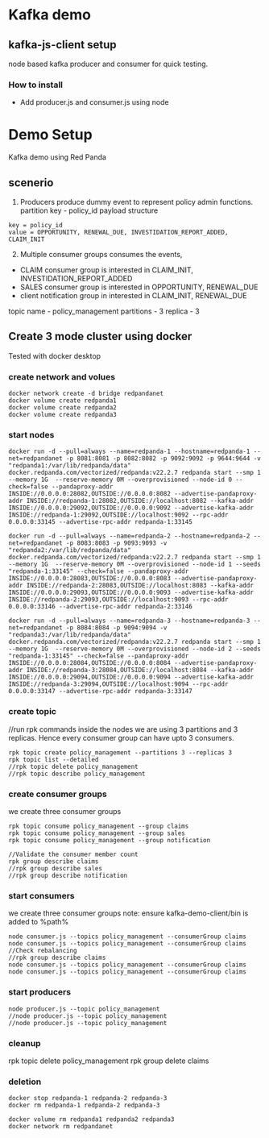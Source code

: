 # Kafka demo

## kafka-js-client setup

node based kafka producer and consumer for quick testing.

### How to install

- Add producer.js and consumer.js using node

# Demo Setup

Kafka demo using Red Panda

## scenerio

1. Producers produce dummy event to represent policy admin functions. partition key - policy_id
   payload structure

```
key = policy_id
value = OPPORTUNITY, RENEWAL_DUE, INVESTIDATION_REPORT_ADDED, CLAIM_INIT
```

2. Multiple consumer groups consumes the events,

- CLAIM consumer group is interested in CLAIM_INIT, INVESTIDATION_REPORT_ADDED
- SALES consumer group is interested in OPPORTUNITY, RENEWAL_DUE
- client notification group in interested in CLAIM_INIT, RENEWAL_DUE

topic name - policy_management
partitions - 3
replica - 3

## Create 3 mode cluster using docker

Tested with docker desktop

### create network and volues

```docker
docker network create -d bridge redpandanet
docker volume create redpanda1
docker volume create redpanda2
docker volume create redpanda3
```

### start nodes

```
docker run -d --pull=always --name=redpanda-1 --hostname=redpanda-1 --net=redpandanet -p 8081:8081 -p 8082:8082 -p 9092:9092 -p 9644:9644 -v "redpanda1:/var/lib/redpanda/data" docker.redpanda.com/vectorized/redpanda:v22.2.7 redpanda start --smp 1  --memory 1G  --reserve-memory 0M --overprovisioned --node-id 0 --check=false --pandaproxy-addr INSIDE://0.0.0.0:28082,OUTSIDE://0.0.0.0:8082 --advertise-pandaproxy-addr INSIDE://redpanda-1:28082,OUTSIDE://localhost:8082 --kafka-addr INSIDE://0.0.0.0:29092,OUTSIDE://0.0.0.0:9092 --advertise-kafka-addr INSIDE://redpanda-1:29092,OUTSIDE://localhost:9092 --rpc-addr 0.0.0.0:33145 --advertise-rpc-addr redpanda-1:33145

docker run -d --pull=always --name=redpanda-2 --hostname=redpanda-2 --net=redpandanet -p 8083:8083 -p 9093:9093 -v "redpanda2:/var/lib/redpanda/data" docker.redpanda.com/vectorized/redpanda:v22.2.7 redpanda start --smp 1  --memory 1G  --reserve-memory 0M --overprovisioned --node-id 1 --seeds "redpanda-1:33145" --check=false --pandaproxy-addr INSIDE://0.0.0.0:28083,OUTSIDE://0.0.0.0:8083 --advertise-pandaproxy-addr INSIDE://redpanda-2:28083,OUTSIDE://localhost:8083 --kafka-addr INSIDE://0.0.0.0:29093,OUTSIDE://0.0.0.0:9093 --advertise-kafka-addr INSIDE://redpanda-2:29093,OUTSIDE://localhost:9093 --rpc-addr 0.0.0.0:33146 --advertise-rpc-addr redpanda-2:33146

docker run -d --pull=always --name=redpanda-3 --hostname=redpanda-3 --net=redpandanet -p 8084:8084 -p 9094:9094 -v "redpanda3:/var/lib/redpanda/data" docker.redpanda.com/vectorized/redpanda:v22.2.7 redpanda start --smp 1  --memory 1G  --reserve-memory 0M --overprovisioned --node-id 2 --seeds "redpanda-1:33145" --check=false --pandaproxy-addr INSIDE://0.0.0.0:28084,OUTSIDE://0.0.0.0:8084 --advertise-pandaproxy-addr INSIDE://redpanda-3:28084,OUTSIDE://localhost:8084 --kafka-addr INSIDE://0.0.0.0:29094,OUTSIDE://0.0.0.0:9094 --advertise-kafka-addr INSIDE://redpanda-3:29094,OUTSIDE://localhost:9094 --rpc-addr 0.0.0.0:33147 --advertise-rpc-addr redpanda-3:33147
```

### create topic

//run rpk commands inside the nodes
we are using 3 partitions and 3 replicas. Hence every consumer group can have upto 3 consumers.

```
rpk topic create policy_management --partitions 3 --replicas 3
rpk topic list --detailed
//rpk topic delete policy_management
//rpk topic describe policy_management
```

### create consumer groups

we create three consumer groups

```
rpk topic consume policy_management --group claims
rpk topic consume policy_management --group sales
rpk topic consume policy_management --group notification

//Validate the consumer member count
rpk group describe claims
//rpk group describe sales
//rpk group describe notification

```

### start consumers

we create three consumer groups
note: ensure kafka-demo-client/bin is added to %path%

```
node consumer.js --topics policy_management --consumerGroup claims
node consumer.js --topics policy_management --consumerGroup claims
//Check rebalancing
//rpk group describe claims
node consumer.js --topics policy_management --consumerGroup claims
node consumer.js --topics policy_management --consumerGroup claims

```

### start producers

```
node producer.js --topic policy_management
//node producer.js --topic policy_management
//node producer.js --topic policy_management
```

### cleanup

rpk topic delete policy_management
rpk group delete claims

### deletion

```
docker stop redpanda-1 redpanda-2 redpanda-3
docker rm redpanda-1 redpanda-2 redpanda-3

docker volume rm redpanda1 redpanda2 redpanda3
docker network rm redpandanet
```
